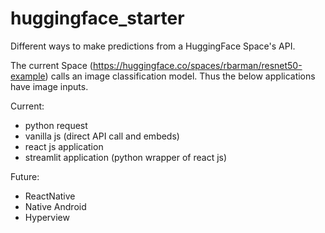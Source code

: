 ﻿# huggingface_starter

Different ways to make predictions from a HuggingFace Space's API.

The current Space (https://huggingface.co/spaces/rbarman/resnet50-example) calls an image classification model. Thus the below applications have image inputs.

Current:
- python request
- vanilla js (direct API call and embeds)
- react js application
- streamlit application (python wrapper of react js)

Future:
- ReactNative
- Native Android
- Hyperview

